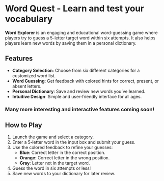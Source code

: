 # Word Quest - Learn and test your vocabulary

**Word Explorer** is an engaging and educational word-guessing game where players try to guess a 5-letter target word within six attempts. It also helps players learn new words by saving them in a personal dictionary.

## Features
- **Category Selection**: Choose from six different categories for a customized word list.
- **Word Guessing**: Get feedback with colored hints for correct, present, or absent letters.
- **Personal Dictionary**: Save and review new words you’ve learned.
- **Intuitive Design**: Simple and user-friendly interface for all ages.
### Many more interesting and interactive features coming soon!

## How to Play
1. Launch the game and select a category.
2. Enter a 5-letter word in the input box and submit your guess.
3. Use the colored feedback to refine your guesses:
   - **Blue**: Correct letter in the correct position.
   - **Orange**: Correct letter in the wrong position.
   - **Gray**: Letter not in the target word.
4. Guess the word in six attempts or less!
5. Save new words to your dictionary for later review.
